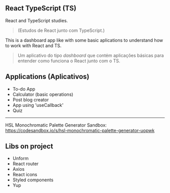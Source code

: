 React TypeScript (TS)
---
React and TypeScript studies.
> (Estudos de React junto com TypeScript.)

This is a dashboard app like with some basic aplications to understand how to work with React and TS.
> Um aplicativo do tipo *dashboard* que contém aplicações básicas para entender como funciona o React junto com o TS.


Applications (Aplicativos)
---

- To-do App
- Calculator (basic operations)
- Post blog creator
- App using 'useCallback'
- Quiz

---
HSL Monochromatic Palette Generator
Sandbox: https://codesandbox.io/s/hsl-monochromatic-palette-generator-uopwk


Libs on project 
---
- Unform
- React router
- Axios
- React icons
- Styled components
- Yup
